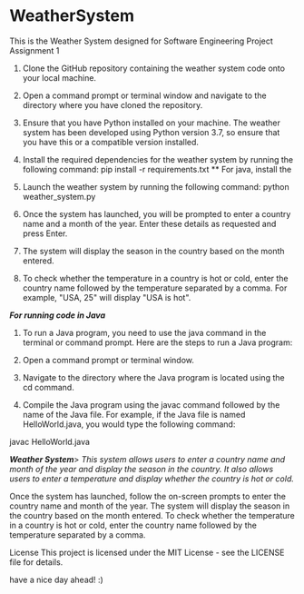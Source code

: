 # WeatherSystem
This is the Weather System designed for Software Engineering Project Assignment 1


1. Clone the GitHub repository containing the weather system code onto your local machine.

2. Open a command prompt or terminal window and navigate to the directory where you have cloned the repository.

3. Ensure that you have Python installed on your machine. The weather system has been developed using Python version 3.7, so ensure that you have this or a compatible version installed.

3. Install the required dependencies for the weather system by running the following command: pip install -r requirements.txt
** For java, install the 

4. Launch the weather system by running the following command: python weather_system.py

5. Once the system has launched, you will be prompted to enter a country name and a month of the year. Enter these details as requested and press Enter.

6. The system will display the season in the country based on the month entered.

7. To check whether the temperature in a country is hot or cold, enter the country name followed by the temperature separated by a comma. For example, "USA, 25" will display "USA is hot".

***For running code in Java***
1. To run a Java program, you need to use the java command in the terminal or command prompt. Here are the steps to run a Java program:

2. Open a command prompt or terminal window.

3. Navigate to the directory where the Java program is located using the cd command.

4. Compile the Java program using the javac command followed by the name of the Java file. For example, if the Java file is named HelloWorld.java, you would type the following command:

javac HelloWorld.java


***Weather System***>
*This system allows users to enter a country name and month of the year and display the season in the country. It also allows users to enter a temperature and display whether the country is hot or cold.*

Once the system has launched, follow the on-screen prompts to enter the country name and month of the year. The system will display the season in the country based on the month entered. To check whether the temperature in a country is hot or cold, enter the country name followed by the temperature separated by a comma.

License
This project is licensed under the MIT License - see the LICENSE file for details.

have a nice day ahead! :)
